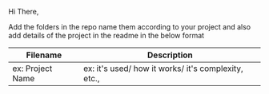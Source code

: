 Hi There,

Add the folders in the repo name them according to your project and also add details of the project in the readme in the below format

| Filename      | Description |
| ----------- | ----------- |
| ex: Project Name      | ex: it's used/ how it works/ it's complexity, etc.,  |
